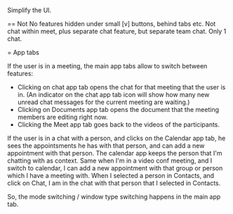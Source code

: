 Simplify the UI.

== Not
No features hidden under small [v] buttons, behind tabs etc.
Not chat within meet, plus separate chat feature, but separate team chat. Only 1 chat.

= App tabs

If the user is in a meeting, the main app tabs allow to switch between features:
* Clicking on chat app tab opens the chat for that meeting that the user is in.
  (An indicator on the chat app tab icon will show how many new unread chat messages for the current meeting are waiting.)
* Clicking on Documents app tab opens the document that the meeting members are editing right now.
* Clicking the Meet app tab goes back to the videos of the participants.

If the user is in a chat with a person, and clicks on the Calendar app tab, he sees the appointsments he has with that person, and can add a new appointment
with that person. The calendar app keeps the person that I'm chatting with as context.
Same when I'm in a video conf meeting, and I switch to calendar, I can add a new appointment with that group or person which I have a meeting with.
When I selected a person in Contacts, and click on Chat, I am in the chat with that person that I selected in Contacts.

So, the mode switching / window type switching happens in the main app tab.
